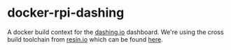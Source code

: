 # docker-rpi-dashing

A docker build context for the [dashing.io](https://dashing.io/) dashboard. We're using the cross build toolchain from [resin.io](https://resin.io) which can be found [here](https://github.com/resin-io-projects/armv7hf-debian-qemu).
